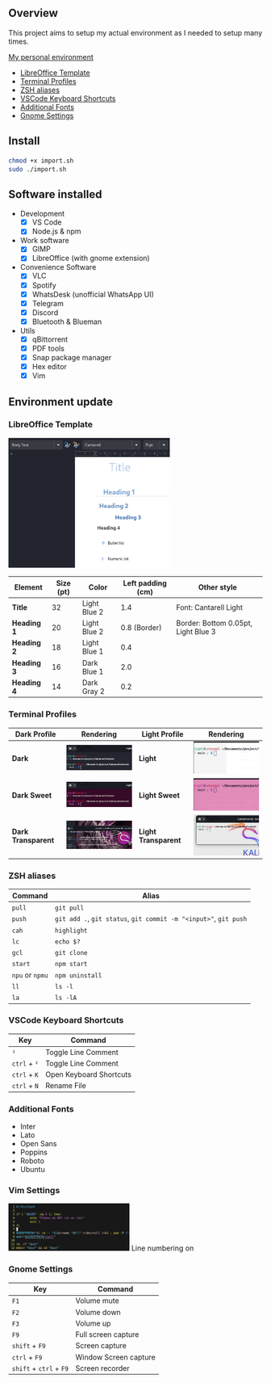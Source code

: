 ## Overview

This project aims to setup my actual environment as I needed to setup many times.

[My personal environment](#environment-update)
- [LibreOffice Template](#libreoffice-template)
- [Terminal Profiles](#terminal-profiles)
- [ZSH aliases](#zsh-aliases)
- [VSCode Keyboard Shortcuts](#vscode-keyboard-shortcuts)
- [Additional Fonts](#additional-fonts)
- [Gnome Settings](#gnome-settings)

## Install

```sh
chmod +x import.sh
sudo ./import.sh
```

## Software installed

- Development
  - [x] VS Code
  - [x] Node.js & npm

- Work software
  - [x] GIMP
  - [x] LibreOffice (with gnome extension)

- Convenience Software
  - [x] VLC
  - [x] Spotify
  - [x] WhatsDesk (unofficial WhatsApp UI)
  - [x] Telegram
  - [x] Discord
  - [x] Bluetooth & Blueman

- Utils
  - [x] qBittorrent
  - [x] PDF tools
  - [x] Snap package manager
  - [x] Hex editor
  - [x] Vim

## Environment update

### LibreOffice Template

<img src="asset/libreoffice.png" alt="libreoffice" width="320" />

| Element | Size (pt) | Color | Left padding (cm) | Other style |
|---|---|---|---|---|
| **Title** | 32 | Light Blue 2 | 1.4 | Font: Cantarell Light |
| **Heading 1** | 20 | Light Blue 2 | 0.8 (Border) | Border: Bottom 0.05pt, Light Blue 3 |
| **Heading 2** | 18 | Light Blue 1 | 0.4 |  |
| **Heading 3** | 16 | Dark Blue 1 | 2.0 |  |
| **Heading 4** | 14 | Dark Gray 2 | 0.2 |  |

### Terminal Profiles

| Dark Profile | Rendering | Light Profile | Rendering |
|---|---|---|---|
| **Dark** | <img src="asset/profile/dark.png" alt="dark" width="280" /> | **Light** | <img src="asset/profile/light.png" alt="light" width="280" /> |
| **Dark Sweet** | <img src="asset/profile/dark-sweet.png" alt="dark sweet" width="280" /> | **Light Sweet** | <img src="asset/profile/light-sweet.png" alt="light sweet" width="280" /> |
| **Dark Transparent** | <img src="asset/profile/dark-transparent.png" alt="dark transparent" width="280" /> | **Light Transparent** | <img src="asset/profile/light-transparent.png" alt="light transparent" width="280" /> |

### ZSH aliases

| Command | Alias |
|---|---|
| `pull` | `git pull` |
| `push` | `git add .`, `git status`, `git commit -m "<input>"`, `git push` |
| `cah` | `highlight` |
| `lc` | `echo $?` |
| `gcl` | `git clone` |
| `start` | `npm start` |
| `npu` or `npmu` | `npm uninstall` |
| `ll` | `ls -l` |
| `la` | `ls -lA` |

### VSCode Keyboard Shortcuts

| Key | Command |
|---|---|
| `²` | Toggle Line Comment |
| `ctrl` + `²` | Toggle Line Comment |
| `ctrl` + `K` | Open Keyboard Shortcuts |
| `ctrl` + `N` | Rename File |

### Additional Fonts

* Inter
* Lato
* Open Sans
* Poppins
* Roboto
* Ubuntu

### Vim Settings

<img src="asset/vim.png" alt="vim" width="240" />
Line numbering on

### Gnome Settings

| Key | Command |
|---|---|
| `F1` | Volume mute |
| `F2` | Volume down |
| `F3` | Volume up |
| `F9` | Full screen capture |
| `shift` + `F9` | Screen capture |
| `ctrl` + `F9` | Window Screen capture |
| `shift` + `ctrl` + `F9` | Screen recorder |
